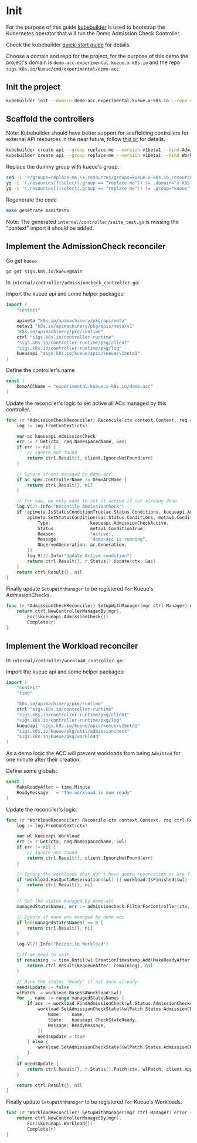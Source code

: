 # Init

For the purpose of this guide [kubebuilder](https://book.kubebuilder.io/) is used to bootstrap the Kubernetes operator that will run the Demo Admission Check Controller.

Check the kubebuilder [quick-start guide](https://book.kubebuilder.io/quick-start) for details.

Choose a domain and repo for the project, for the purpose of this demo the project's domain is `demo-acc.experimental.kueue.x-k8s.io` and the repo `sigs.k8s.io/kueue/cmd/experimental/demo-acc`.

## Init the project

```bash
kubebuilder init --domain demo-acc.experimental.kueue.x-k8s.io --repo sigs.k8s.io/kueue/cmd/experimental/demo-acc 
```

## Scaffold the controllers

Note: Kubebuilder should have better support for scaffolding controllers for external API resources in the near future, follow [this pr](https://github.com/kubernetes-sigs/kubebuilder/pull/4171) for details.

```bash
kubebuilder create api --group replace-me --version v1beta1 --kind AdmissionCheck --controller=true  --resource=false
kubebuilder create api --group replace-me --version v1beta1 --kind Workload --controller=true  --resource=false
```

Replace the dummy group with kueue's group.

```bash
sed -i 's/groups=replace-me.\+,resources/groups=kueue.x-k8s.io,resources/g' internal/controller/*.go
yq -i '(.resources[]|select(.group == "replace-me")) |= .domain="x-k8s.io" '  PROJECT
yq -i '(.resources[]|select(.group == "replace-me")) |= .group="kueue" '  PROJECT
```

Regenerate the code

```bash
make genetrate manifests
```

Note: The generated `internal/controller/suite_test.go` is missing the "context" import it should be added.

## Implement the AdmissionCheck reconciler

Go get `kueue`

```bash
go get sigs.k8s.io/kueue@main
```

In `internal/controller/admissioncheck_controller.go`:

Import the kueue api and some helper packages:

```go
import (
	"context"

	apimeta "k8s.io/apimachinery/pkg/api/meta"
	metav1 "k8s.io/apimachinery/pkg/apis/meta/v1"
	"k8s.io/apimachinery/pkg/runtime"
	ctrl "sigs.k8s.io/controller-runtime"
	"sigs.k8s.io/controller-runtime/pkg/client"
	"sigs.k8s.io/controller-runtime/pkg/log"
	kueueapi "sigs.k8s.io/kueue/apis/kueue/v1beta1"
)
```

Define the controller's name

```go
const (
	DemoACCName = "experimental.kueue.x-k8s.io/demo-acc"
)

```

Update the reconciler's logic to set active all ACs managed by this controller.

```go
func (r *AdmissionCheckReconciler) Reconcile(ctx context.Context, req ctrl.Request) (ctrl.Result, error) {
	log := log.FromContext(ctx)

	var ac kueueapi.AdmissionCheck
	err := r.Get(ctx, req.NamespacedName, &ac)
	if err != nil {
		// Ignore not found
		return ctrl.Result{}, client.IgnoreNotFound(err)
	}

	// Ignore if not managed by demo-acc
	if ac.Spec.ControllerName != DemoACCName {
		return ctrl.Result{}, nil
	}

	// For now, we only want to set it active if not already done
	log.V(2).Info("Reconcile AdmissionCheck")
	if !apimeta.IsStatusConditionTrue(ac.Status.Conditions, kueueapi.AdmissionCheckActive) {
		apimeta.SetStatusCondition(&ac.Status.Conditions, metav1.Condition{
			Type:               kueueapi.AdmissionCheckActive,
			Status:             metav1.ConditionTrue,
			Reason:             "Active",
			Message:            "demo-acc is running",
			ObservedGeneration: ac.Generation,
		})
		log.V(2).Info("Update Active condition")
		return ctrl.Result{}, r.Status().Update(ctx, &ac)
	}
	return ctrl.Result{}, nil
}

```

Finally update `SetupWithManager` to be registered `For` Kueue's AdmissionChecks.

```go
func (r *AdmissionCheckReconciler) SetupWithManager(mgr ctrl.Manager) error {
	return ctrl.NewControllerManagedBy(mgr).
		For(&kueueapi.AdmissionCheck{}).
		Complete(r)
}
```

## Implement the Workload reconciler

In `internal/controller/workload_controller.go`:

Import the kueue api and some helper packages:
```go
import (
	"context"
	"time"

	"k8s.io/apimachinery/pkg/runtime"
	ctrl "sigs.k8s.io/controller-runtime"
	"sigs.k8s.io/controller-runtime/pkg/client"
	"sigs.k8s.io/controller-runtime/pkg/log"
	kueueapi "sigs.k8s.io/kueue/apis/kueue/v1beta1"
	"sigs.k8s.io/kueue/pkg/util/admissioncheck"
	"sigs.k8s.io/kueue/pkg/workload"
)

```

As a demo logic the ACC will prevent workloads from being `Admitted` for one minute after their creation.

Define some globals:

```go
const (
	MakeReadyAfter = time.Minute
	ReadyMessage   = "The workload is now ready"
)
```

Update the reconciler's logic:

```go
func (r *WorkloadReconciler) Reconcile(ctx context.Context, req ctrl.Request) (ctrl.Result, error) {
	log := log.FromContext(ctx)

	var wl kueueapi.Workload
	err := r.Get(ctx, req.NamespacedName, &wl)
	if err != nil {
		// Ignore not found
		return ctrl.Result{}, client.IgnoreNotFound(err)
	}

	// Ignore the workloads that don't have quota reservation or are finished
	if !workload.HasQuotaReservation(&wl) || workload.IsFinished(&wl) {
		return ctrl.Result{}, nil
	}

	// Get the states managed by demo-acc
	managedStatesNames, err := admissioncheck.FilterForController(ctx, r.Client, wl.Status.AdmissionChecks, DemoACCName)

	// Ignore if none are managed by demo-acc
	if len(managedStatesNames) == 0 {
		return ctrl.Result{}, nil
	}

	log.V(2).Info("Reconcile Workload")

	//If we need to wait
	if remaining := time.Until(wl.CreationTimestamp.Add(MakeReadyAfter)); remaining > 0 {
		return ctrl.Result{RequeueAfter: remaining}, nil
	}

	// Mark the states 'Ready' if not done already
	needsUpdate := false
	wlPatch := workload.BaseSSAWorkload(&wl)
	for _, name := range managedStatesNames {
		if acs := workload.FindAdmissionCheck(wl.Status.AdmissionChecks, name); acs.State != kueueapi.CheckStateReady {
			workload.SetAdmissionCheckState(&wlPatch.Status.AdmissionChecks, kueueapi.AdmissionCheckState{
				Name:    name,
				State:   kueueapi.CheckStateReady,
				Message: ReadyMessage,
			})
			needsUpdate = true
		} else {
			workload.SetAdmissionCheckState(&wlPatch.Status.AdmissionChecks, *acs)
		}
	}
	if needsUpdate {
		return ctrl.Result{}, r.Status().Patch(ctx, wlPatch, client.Apply, client.FieldOwner(DemoACCName), client.ForceOwnership)
	}

	return ctrl.Result{}, nil
}

```

Finally update `SetupWithManager` to be registered `For` Kueue's Workloads.

```go
func (r *WorkloadReconciler) SetupWithManager(mgr ctrl.Manager) error {
	return ctrl.NewControllerManagedBy(mgr).
		For(&kueueapi.Workload{}).
		Complete(r)
}
```
